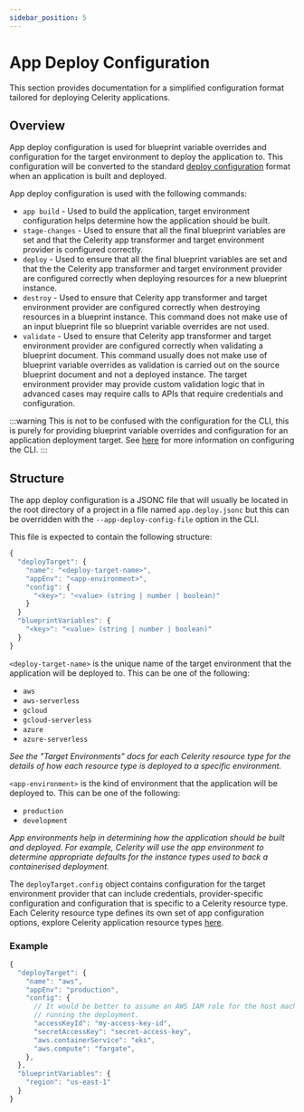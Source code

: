 ```yaml
---
sidebar_position: 5
---
```


# App Deploy Configuration

This section provides documentation for a simplified configuration format tailored for deploying Celerity applications.

## Overview

App deploy configuration is used for blueprint variable overrides and configuration for the target environment to deploy the application to. This configuration will be converted to the standard [deploy configuration](./deploy-configuration) format when an application is built and deployed.

App deploy configuration is used with the following commands:
- `app build` - Used to build the application, target environment configuration helps determine how the application should be built.
- `stage-changes` - Used to ensure that all the final blueprint variables are set and that the Celerity app transformer and target environment provider is configured correctly.
- `deploy` - Used to ensure that all the final blueprint variables are set and that the the Celerity app transformer and target environment provider are configured correctly when deploying resources for a new blueprint instance.
- `destroy` - Used to ensure that Celerity app transformer and target environment provider are configured correctly when destroying resources in a blueprint instance. This command does not make use of an input blueprint file so blueprint variable overrides are not used.
- `validate` - Used to ensure that Celerity app transformer and target environment provider are configured correctly when validating a blueprint document. This command usually does not make use of blueprint variable overrides as validation is carried out on the source blueprint document and not a deployed instance. The target environment provider may provide custom validation logic that in advanced cases may require calls to APIs that require credentials and configuration.

:::warning
This is not to be confused with the configuration for the CLI, this is purely for providing blueprint variable overrides and configuration for an application deployment target.
See [here](./configuration) for more information on configuring the CLI.
:::

## Structure

The app deploy configuration is a JSONC file that will usually be located in the root directory of a project in a file named `app.deploy.jsonc` but this can be overridden with the `--app-deploy-config-file` option in the CLI.

This file is expected to contain the following structure:

```javascript
{
  "deployTarget": {
    "name": "<deploy-target-name>",
    "appEnv": "<app-environment>",
    "config": {
      "<key>": "<value> (string | number | boolean)"
    }
  }
  "blueprintVariables": {
    "<key>": "<value> (string | number | boolean)"
  }
}
```

`<deploy-target-name>` is the unique name of the target environment that the application will be deployed to. This can be one of the following:

- `aws`
- `aws-serverless`
- `gcloud`
- `gcloud-serverless`
- `azure`
- `azure-serverless`

_See the "Target Environments" docs for each Celerity resource type for the details of how each resource type is deployed to a specific environment._

`<app-environment>` is the kind of environment that the application will be deployed to. This can be one of the following:

- `production`
- `development`

_App environments help in determining how the application should be built and deployed. For example, Celerity will use the app environment to determine appropriate defaults for the instance types used to back a containerised deployment._

The `deployTarget.config` object contains configuration for the target environment provider that can include credentials, provider-specific configuration and configuration that is specific to a Celerity resource type. Each Celerity resource type defines its own set of app configuration options, explore Celerity application resource types [here](/docs/applications/intro).

### Example

```javascript
{
  "deployTarget": {
    "name": "aws",
    "appEnv": "production",
    "config": {
      // It would be better to assume an AWS IAM role for the host machine
      // running the deployment.
      "accessKeyId": "my-access-key-id",
      "secretAccessKey": "secret-access-key",
      "aws.containerService": "eks",
      "aws.compute": "fargate",
    },
  },
  "blueprintVariables": {
    "region": "us-east-1"
  }
}
```
